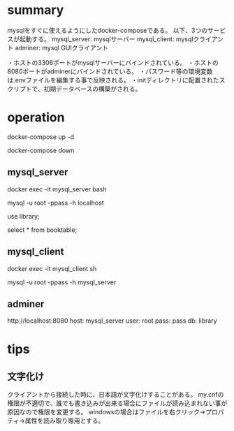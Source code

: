 # summary
mysqlをすぐに使えるようにしたdocker-composeである。
以下、3つのサービスが起動する。
mysql_server: mysqlサーバー
mysql_client: mysqlクライアント
adminer: mysql GUIクライアント

・ホストの3306ポートがmysqlサーバーにバインドされている。
・ホストの8080ポートがadminerにバインドされている。
・パスワード等の環境変数は.envファイルを編集する事で反映される。
・initディレクトリに配置されたスクリプトで、初期データベースの構築がされる。

# operation
docker-compose up -d

docker-compose down

## mysql_server
docker exec -it mysql_server bash

mysql -u root -ppass -h localhost

use library;

select * from booktable;

## mysql_client
docker exec -it mysql_client sh

mysql -u root -ppass -h mysql_server

## adminer
http://localhost:8080
host: mysql_server
user: root
pass: pass
db: library

# tips
## 文字化け
クライアントから接続した時に、日本語が文字化けすることがある。
my.cnfの権限が不適切で、誰でも書き込みが出来る場合にファイルが読み込まれない事が原因なので権限を変更する。
windowsの場合はファイルを右クリック→プロパティ→属性を読み取り専用とする。

